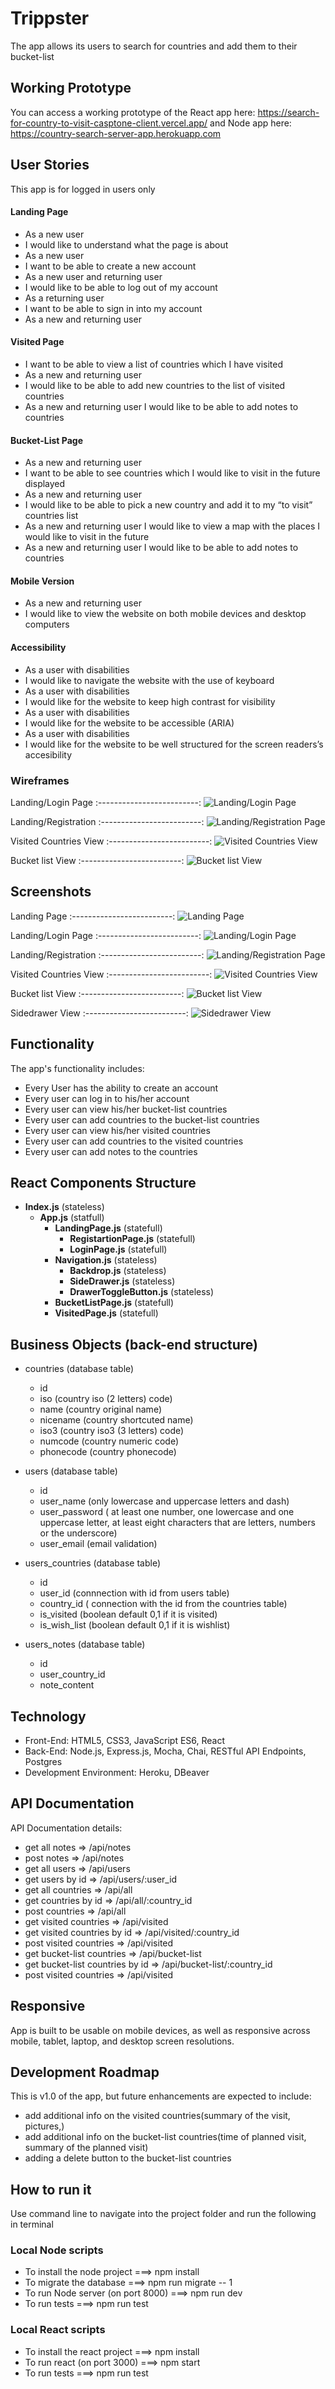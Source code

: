 # Trippster
The app allows its users to search for countries and add them to their bucket-list

## Working Prototype
You can access a working prototype of the React app here: https://search-for-country-to-visit-casptone-client.vercel.app/ and Node app here: https://country-search-server-app.herokuapp.com


## User Stories
This app is for logged in users only

#### Landing Page
* As a new user 
* I would like to understand what the page is about
* As a new user 
* I want to be able to create a new account
* As a new user and returning user 
* I would like to be able to log out of my account
* As a returning user 
* I want to be able to sign in into my account
* As a new and returning user 

#### Visited Page
* I want to be able to view a list of countries which I have visited
* As a new and returning user 
* I would like to be able to add new countries to the list of visited countries
* As a new and returning user I would like to be able to add notes to countries

#### Bucket-List Page
* As a new and returning user 
* I want to be able to see countries which I would like to visit in the future displayed
* As a new and returning user 
* I would like to be able to pick a new country and add it to my “to visit” countries list
* As a new and returning user I would like to view a map with the places I would like to visit in the future
* As a new and returning user I would like to be able to add notes to countries

#### Mobile Version
* As a new and returning user 
* I would like to view the website on both mobile devices and desktop computers

#### Accessibility
* As a user with disabilities 
* I would like to navigate the website with the use of keyboard
* As a user with disabilities 
* I would like for the website to keep high contrast for visibility
* As a user with disabilities 
* I would like for the website to be accessible (ARIA)
* As a user with disabilities 
* I would like for the website to be well structured for the screen readers’s accesibility



### Wireframes
Landing/Login Page
:-------------------------:
![Landing/Login Page](/github-images/wireframes/login-form.jpg)

Landing/Registration
:-------------------------:
![Landing/Registration Page](/github-images/wireframes/register-form.jpg)

Visited Countries View
:-------------------------:
![Visited Countries View](/github-images/wireframes/visited-countries-view.jpg)

Bucket list View
:-------------------------:
![Bucket list View](/github-images/wireframes/bucket-list-view.jpg)

## Screenshots
Landing Page
:-------------------------:
![Landing Page](/github-images/screenshots/landing-page.png)

Landing/Login Page
:-------------------------:
![Landing/Login Page](/github-images/screenshots/login-view.png)

Landing/Registration
:-------------------------:
![Landing/Registration Page](/github-images/screenshots/registartion-view.png)

Visited Countries View
:-------------------------:
![Visited Countries View](/github-images/screenshots/visited-countries-view.png)

Bucket list View
:-------------------------:
![Bucket list View](/github-images/screenshots/bucket-List-view.png)

Sidedrawer View
:-------------------------:
![Sidedrawer View](/github-images/screenshots/sidedrawer-view.png)


## Functionality
The app's functionality includes:
* Every User has the ability to create an account
* Every user can log in to his/her account 
* Every user can view his/her bucket-list countries
* Every user can add countries to the bucket-list countries
* Every user can view his/her visited countries
* Every user can add countries to the visited countries
* Every user can add notes to the countries

## React Components Structure
* __Index.js__ (stateless)
    * __App.js__ (statfull)
        * __LandingPage.js__ (statefull)
            * __RegistartionPage.js__ (statefull)
            * __LoginPage.js__ (statefull)
        * __Navigation.js__ (stateless)
            * __Backdrop.js__ (stateless) 
            * __SideDrawer.js__ (stateless)
            * __DrawerToggleButton.js__ (stateless)
        * __BucketListPage.js__ (statefull) 
        * __VisitedPage.js__ (statefull) 

## Business Objects (back-end structure)
* countries (database table)
    * id 
    * iso (country iso (2 letters) code)
    * name (country original name)
    * nicename (country shortcuted name)
    * iso3 (country iso3 (3 letters) code)
    * numcode (country numeric code)
    * phonecode (country phonecode)

* users (database table)
    * id 
    * user_name (only lowercase and uppercase letters and dash)
    * user_password ( at least one number, one lowercase and one uppercase letter, at least eight characters that are letters, numbers or the underscore)
    * user_email (email validation)

* users_countries (database table)
    * id 
    * user_id (connnection with id from users table)
    * country_id ( connection with the id from the countries table)
    * is_visited (boolean default 0,1 if it is visited)
    * is_wish_list (boolean default 0,1 if it is wishlist)
    
* users_notes (database table)
    * id
    * user_country_id
    * note_content

## Technology
* Front-End: HTML5, CSS3, JavaScript ES6, React
* Back-End: Node.js, Express.js, Mocha, Chai, RESTful API Endpoints, Postgres
* Development Environment: Heroku, DBeaver

## API Documentation
API Documentation details:
* get all notes => /api/notes
* post notes => /api/notes
* get all users => /api/users
* get users by id => /api/users/:user_id
* get all countries => /api/all
* get countries by id => /api/all/:country_id
* post countries => /api/all
* get visited countries => /api/visited
* get visited countries by id => /api/visited/:country_id
* post visited countries => /api/visited
* get bucket-list countries => /api/bucket-list
* get bucket-list countries by id => /api/bucket-list/:country_id
* post visited countries => /api/visited

## Responsive
App is built to be usable on mobile devices, as well as responsive across mobile, tablet, laptop, and desktop screen resolutions.

## Development Roadmap
This is v1.0 of the app, but future enhancements are expected to include:
* add additional info on the visited countries(summary of the visit, pictures,)
* add additional info on the bucket-list countries(time of planned visit, summary of the planned visit)
* adding a delete button to the bucket-list countries


## How to run it
Use command line to navigate into the project folder and run the following in terminal

### Local Node scripts
* To install the node project ===> npm install
* To migrate the database ===> npm run migrate -- 1
* To run Node server (on port 8000) ===> npm run dev
* To run tests ===> npm run test

### Local React scripts
* To install the react project ===> npm install
* To run react (on port 3000) ===> npm start
* To run tests ===> npm run test